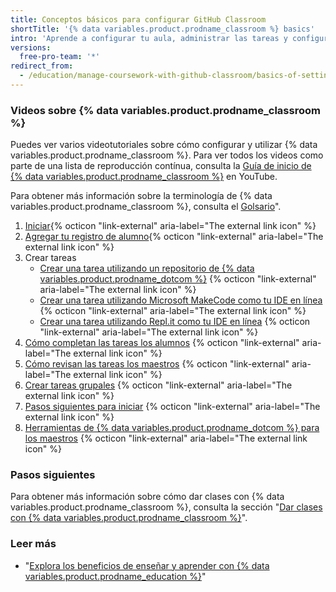 ```yaml
---
title: Conceptos básicos para configurar GitHub Classroom
shortTitle: '{% data variables.product.prodname_classroom %} basics'
intro: 'Aprende a configurar tu aula, administrar las tareas y configurar la automatización para eficientizar el tiempo.'
versions:
  free-pro-team: '*'
redirect_from:
  - /education/manage-coursework-with-github-classroom/basics-of-setting-up-github-classroom
---
```


### Videos sobre {% data variables.product.prodname_classroom %}

Puedes ver varios videotutoriales sobre cómo configurar y utilizar {% data variables.product.prodname_classroom %}. Para ver todos los videos como parte de una lista de reproducción contínua, consulta la [Guía de inicio de {% data variables.product.prodname_classroom %}](https://www.youtube.com/playlist?list=PLIRjfNq867bewk3ZGV6Z7a16YDNRCpK3u) en YouTube.

Para obtener más información sobre la terminología de {% data variables.product.prodname_classroom %}, consulta el [Golsario](/education/manage-coursework-with-github-classroom/glossary)".

1. <a href="https://youtu.be/xVVeqIDgCvM" target="_blank">Iniciar</a>{% octicon "link-external" aria-label="The external link icon" %}
2. <a href="https://youtu.be/DTzrKduaHj8" target="_blank">Agregar tu registro de alumno</a>{% octicon "link-external" aria-label="The external link icon" %}
3. Crear tareas
    - <a href="https://youtu.be/6QzKZ63KLss" target="_blank">Crear una tarea utilizando un repositorio de {% data variables.product.prodname_dotcom %}</a> {% octicon "link-external" aria-label="The external link icon" %}
    - <a href="https://youtu.be/Qmwh6ijsQJU" target="_blank">Crear una tarea utilizando Microsoft MakeCode como tu IDE en línea</a> {% octicon "link-external" aria-label="The external link icon" %}
    - <a href="https://youtu.be/p_g5sQ7hUis" target="_blank">Crear una tarea utilizando Repl.it como tu IDE en línea</a> {% octicon "link-external" aria-label="The external link icon" %}
4. <a href="https://youtu.be/ObaFRGp_Eko" target="_blank">Cómo completan las tareas los alumnos</a> {% octicon "link-external" aria-label="The external link icon" %}
5. <a href="https://youtu.be/g45OJn3UyCU" target="_blank">Cómo revisan las tareas los maestros</a> {% octicon "link-external" aria-label="The external link icon" %}
6. <a href="https://youtu.be/QxrA3taZdNM" target="_blank">Crear tareas grupales</a> {% octicon "link-external" aria-label="The external link icon" %}
7. <a href="https://youtu.be/tJK2cmoh1KM" target="_blank">Pasos siguientes para iniciar</a> {% octicon "link-external" aria-label="The external link icon" %}
8. <a href="https://youtu.be/X87v3SFQxLU" target="_blank">Herramientas de {% data variables.product.prodname_dotcom %} para los maestros</a> {% octicon "link-external" aria-label="The external link icon" %}

### Pasos siguientes

Para obtener más información sobre cómo dar clases con {% data variables.product.prodname_classroom %}, consulta la sección "[Dar clases con {% data variables.product.prodname_classroom %}](/education/manage-coursework-with-github-classroom/teach-with-github-classroom)".

### Leer más

- "[Explora los beneficios de enseñar y aprender con {% data variables.product.prodname_education %}](/education/teach-and-learn-with-github-education)"
